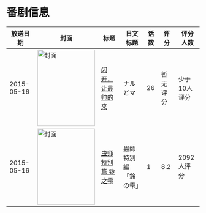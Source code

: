 # 番剧信息

|放送日期|封面|标题|日文标题|话数|评分|评分人数|
|---|---|---|---|---|---|---|
|2015-05-16|<img src="https://lain.bgm.tv/pic/cover/c/13/85/123133_NyWYQ.jpg" alt="封面" style="width:150px;height:200px;object-fit:cover;">|[闪开，让最帅的来](https://bangumi.tv/subject/123133)|ナルどマ|26|暂无评分|少于10人评分|
|2015-05-16|<img src="https://lain.bgm.tv/pic/cover/c/3d/55/120700_899iQ.jpg" alt="封面" style="width:150px;height:200px;object-fit:cover;">|[虫师 特别篇 铃之雫](https://bangumi.tv/subject/120700)|蟲師 特別編「鈴の雫」|1|8.2|2092人评分|
